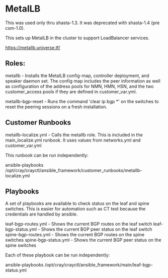 # MetalLB 

This was used only thru shasta-1.3.  It was deprecated with shasta-1.4 (pre csm-1.0).

This sets up MetalLB in the cluster to support LoadBalancer services. 

https://metallb.universe.tf/

## Roles:
metallb - Installs the MetalLB config-map, controller deployment, and speaker daemon set.
          The config map includes the peer information as well as configuration of the address pools for NMN, HMN, HSN, and the two customer_access pools if they are defined in customer_var.yml.

metallb-bgp-reset - Runs the command 'clear ip bgp *' on the switches to reset the peering sessions on a fresh installation.

## Customer Runbooks

metallb-localize.yml - Calls the metallb role.  This is included in the main_localize.yml runbook.  It uses values from networks.yml and customer_var.yml

This runbook can be run independently:

ansible-playbooks /opt/cray/crayctl/ansible_framework/customer_runbooks/metallb-localize.yml

## Playbooks

A set of playbooks are available to check status on the leaf and spine switches.  This is easier for automation such as CT test because the credentials are handled by ansible.

leaf-bgp-routes.yml -  Shows the current BGP routes on the leaf switch
leaf-bgp-status.yml -  Shows the current BGP peer status on the leaf switch
spine-bgp-routes.yml - Shows the current BGP routes on the spine switches
spine-bgp-status.yml - Shows the current BGP peer status on the spine switches

Each of these playbook can be run independently:

ansible-playbooks /opt/cray/crayctl/ansible_framework/main/leaf-bgp-status.yml

